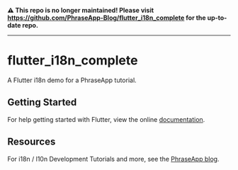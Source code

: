 **⚠️ This repo is no longer maintained! Please visit https://github.com/PhraseApp-Blog/flutter_i18n_complete for the up-to-date repo.**

---

# flutter_i18n_complete

A Flutter i18n demo for a PhraseApp tutorial.

## Getting Started

For help getting started with Flutter, view the online
[documentation](https://flutter.io/).

## Resources

For i18n / l10n Development Tutorials and more, see the
[PhraseApp blog](https://phraseapp.com/blog/).
